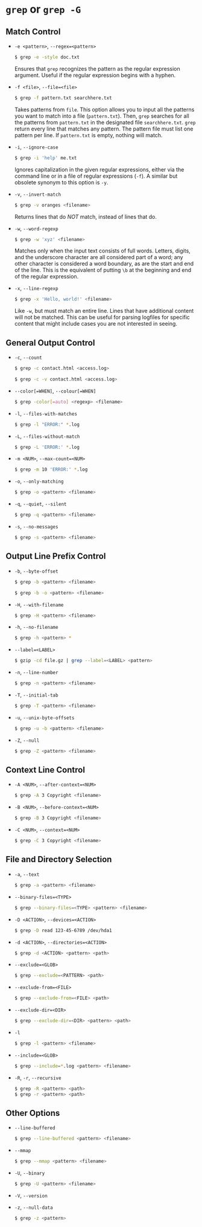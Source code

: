 # `grep` or `grep -G`

## Match Control

* `-e <pattern>`, `--regex=<pattern>`

    ```bash
    $ grep -e -style doc.txt
    ```
    Ensures that `grep` recognizes the pattern as the regular expression argument. Useful if the regular expression begins with a hyphen.

* `-f <file>`, `--file=<file>`

    ```bash
    $ grep -f pattern.txt searchhere.txt
    ```
    Takes patterns from `file`. This option allows you to input all the patterns you want to match into a file (`pattern.txt`). Then, `grep` searches for all the patterns from `pattern.txt` in the designated file `searchhere.txt`. `grep` return every line that matches any pattern. The pattern file must list one pattern per line. If `pattern.txt` is empty, nothing will match.

* `-i`, `--ignore-case`

    ```bash
    $ grep -i 'help' me.txt
    ```
    Ignores capitalization in the given regular expressions, either via the command line or in a file of regular expressions (`-f`). A similar but obsolete synonym to this option is `-y`.

* `-v`, `--invert-match`

    ```bash
    $ grep -v oranges <filename>
    ```
    Returns lines that do *NOT* match, instead of lines that do.

* `-w`, `--word-regexp`

    ```bash
    $ grep -w 'xyz' <filename>
    ```
    Matches only when the input text consists of full words. Letters, digits, and the underscore character are all considered part of a word; any other character is considered a word boundary, as are the start and end of the line. This is the equivalent of putting `\b` at the beginning and end of the regular expression.

* `-x`, `--line-regexp`

    ```bash
    $ grep -x 'Hello, world!' <filename>
    ```
    Like `-w`, but must match an entire line. Lines that have additional content will not be matched. This can be useful for parsing logfiles for specific content that might include cases you are not interested in seeing.

## General Output Control

* `-c`, `--count`

    ```bash
    $ grep -c contact.html <access.log>
    ```

    ```bash
    $ grep -c -v contact.html <access.log>
    ```

* `--color[=WHEN]`, `--colour[=WHEN]`

    ```bash
    $ grep -color[=auto] <regexp> <filename>
    ```

* `-l`, `--files-with-matches`

    ```bash
    $ grep -l "ERROR:" *.log
    ```

* `-L`, `--files-without-match`

    ```bash
    $ grep -L 'ERROR:' *.log
    ```

* `-m <NUM>`, `--max-count=<NUM>`

    ```bash
    $ grep -m 10 'ERROR:' *.log
    ```

* `-o`, `--only-matching`

    ```bash
    $ grep -o <pattern> <filename>
    ```

* `-q`, `--quiet`, `--silent`

    ```bash
    $ grep -q <pattern> <filename>
    ```

* `-s`, `--no-messages`

    ```bash
    $ grep -s <pattern> <filename>
    ```

## Output Line Prefix Control

* `-b`, `--byte-offset`

    ```bash
    $ grep -b <pattern> <filename>
    ```

    ```bash
    $ grep -b -o <pattern> <filename>
    ```

* `-H`, `--with-filename`

    ```bash
    $ grep -H <pattern> <filename>
    ```

* `-h`, `--no-filename`

    ```bash
    $ grep -h <pattern> *
    ```

* `--label=<LABEL>`

    ```bash
    $ gzip -cd file.gz | grep --label=<LABEL> <pattern>
    ```

* `-n`, `--line-number`

    ```bash
    $ grep -n <pattern> <filename>
    ```

* `-T`, `--initial-tab`

    ```bash
    $ grep -T <pattern> <filename>
    ```

* `-u`, `--unix-byte-offsets`

    ```bash
    $ grep -u -b <pattern> <filename>
    ```

* `-Z`, `--null`

    ```bash
    $ grep -Z <pattern> <filename>
    ```

## Context Line Control

* `-A <NUM>`, `--after-context=<NUM>`

    ```bash
    $ grep -A 3 Copyright <filename>
    ```

* `-B <NUM>`, `--before-context=<NUM>`

    ```bash
    $ grep -B 3 Copyright <filename>
    ```

* `-C <NUM>`, `--context=<NUM>`

    ```bash
    $ grep -C 3 Copyright <filename>
    ```

## File and Directory Selection

* `-a`, `--text`

    ```bash
    $ grep -a <pattern> <filename>
    ```

* `--binary-files=<TYPE>`

    ```bash
    $ grep --binary-files=<TYPE> <pattern> <filename>
    ```

* `-D <ACTION>`, `--devices=<ACTION>`

    ```bash
    $ grep -D read 123-45-6789 /dev/hda1
    ```

* `-d <ACTION>`, `--directories=<ACTION>`

    ```bash
    $ grep -d <ACTION> <pattern> <path>
    ```

* `--exclude=<GLOB>`

    ```bash
    $ grep --exclude=<PATTERN> <path>
    ```

* `--exclude-from=<FILE>`

    ```bash
    $ grep --exclude-from=<FILE> <path>
    ```

* `--exclude-dir=<DIR>`

    ```bash
    $ grep --exclude-dir=<DIR> <pattern> <path>
    ```

* `-l`

    ```bash
    $ grep -l <pattern> <filename>
    ```

* `--include=<GLOB>`

    ```bash
    $ grep --include=*.log <pattern> <filename>
    ```

* `-R`, `-r`, `--recursive`

    ```bash
    $ grep -R <pattern> <path>
    $ grep -r <pattern> <path>
    ```

## Other Options

* `--line-buffered`

    ```bash
    $ grep --line-buffered <pattern> <filename>
    ```

* `--mmap`

    ```bash
    $ grep --mmap <pattern> <filename>
    ```

* `-U`, `--binary`

    ```bash
    $ grep -U <pattern> <filename>
    ```

* `-V`, `--version`
* `-z`, `--null-data`

    ```bash
    $ grep -z <pattern>
    ```
